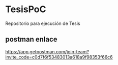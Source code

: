# TesisPoC
Repositorio para ejecución de Tesis 
## postman enlace
https://app.getpostman.com/join-team?invite_code=c0d7f6f53483013a618a9f98353f66c6